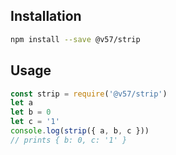 ## Installation
``` sh
npm install --save @v57/strip
```

## Usage
``` js
const strip = require('@v57/strip')
let a
let b = 0
let c = '1'
console.log(strip({ a, b, c }))
// prints { b: 0, c: '1' }
```